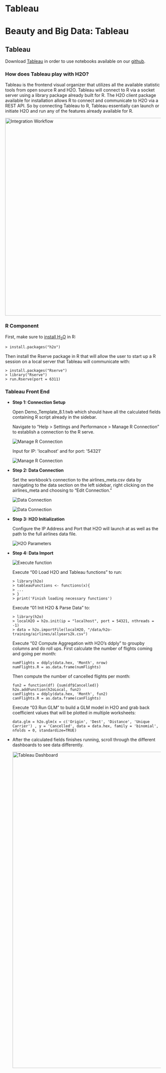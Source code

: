 # Tableau

# Beauty and Big Data: Tableau

## Tableau

Download [Tableau](http://www.tableausoftware.com/) in order to use notebooks available on our [github](https://github.com/0xdata/h2o/tree/master/tableau).

### How does Tableau play with H2O?

Tableau is the frontend visual organizer that utilizes all the available statistic tools from open source R and H2O. Tableau will connect to R via a socket server using a library package already built for R. The H2O client package available for installation allows R to connect and communicate to H2O via a REST API. So by connecting Tableau to R, Tableau essentially can launch or initiate H2O and run any of the features already available for R.

<img alt="Integration Workflow" src="images/workflow.png" width="640"></img>

### R Component

First, make sure to [install H<sub>2</sub>O](http://docs.0xdata.com/Ruser/Rinstall.html#r-installation) in R:

```
> install.packages("h2o")
```

Then install the Rserve package in R that will allow the user to start up a R session on a local server that Tableau will communicate with:

```
> install.packages("Rserve")
> library("Rserve")
> run.Rserve(port = 6311)
```

### Tableau Front End

  * **Step 1: Connection Setup**

	Open Demo_Template_8.1.twb which should have all the calculated fields containing R script already in the sidebar.

	Navigate to “Help > Settings and Performance > Manage R Connection” to establish a connection to the R serve.

	![Manage R Connection](images/tableau_r_connection1.png)

	Input for IP: 'localhost' and for port: '54321'

	![Manage R Connection](images/tableau_r_connection2.png)

  * **Step 2: Data Connection**

	Set the workbook’s connection to the airlines_meta.csv data by navigating to the data section on the left sidebar, right clicking on the airlines_meta and choosing to “Edit Connection.”

	![Data Connection](images/tableau_data_connection1.png)

	![Data Connection](images/tableau_data_connection2.png)


  * **Step 3: H2O Initialization**

	Configure the IP Address and Port that H2O will launch at as well as the path to the full airlines data file.

	![H2O Parameters](images/tableau_h2o_parameters.png)

  * **Step 4: Data Import**

	![Execute function](images/tableau_execute.png)

	Execute “00 Load H2O and Tableau functions” to run:

	```
	> library(h2o)
	> tableauFunctions <- functions(x){
	> ...
	> }
	> print('Finish loading necessary functions')
	```

	Execute “01 Init H2O & Parse Data” to:

	```
	> library(h2o)
	> localH2O = h2o.init(ip = "localhost", port = 54321, nthreads = -1)
	> data = h2o.importFile(localH2O, "/data/h2o-training/airlines/allyears2k.csv")
	```

	Execute “02 Compute Aggregation with H2O’s ddply” to groupby columns and do roll ups. First calculate the number of flights coming and going per month:
	```
	numFlights = ddply(data.hex, 'Month', nrow)
	numFlights.R = as.data.frame(numFlights)
	```

	Then compute the number of cancelled flights per month:

	```
	fun2 = function(df) {sum(df$Cancelled)}
	h2o.addFunction(h2oLocal, fun2)
	canFlights = ddply(data.hex, 'Month', fun2)
	canFlights.R = as.data.frame(canFlights)
	```

	Execute “03 Run GLM” to build a GLM model in H2O and grab back coefficient values that will be plotted in multiple worksheets:

	```
	data.glm = h2o.glm(x = c('Origin', 'Dest', 'Distance', 'Unique Carrier') , y = 'Cancelled', data = data.hex, family = 'binomial', nfolds = 0, standardize=TRUE)
	```

  * After the calculated fields finishes running, scroll through the different dashboards to see data differently.

	<img alt="Tableau Dashboard" src="images/tableau_dashboard.png" width="1024"></img>

